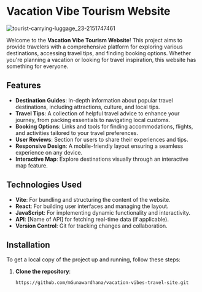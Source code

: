 # Vacation Vibe Tourism Website

![tourist-carrying-luggage_23-2151747461](https://github.com/user-attachments/assets/0c9519e0-30dd-4e49-9328-0408d7f66d8f)

Welcome to the **Vacation Vibe Tourism Website**! This project aims to provide travelers with a comprehensive platform for exploring various destinations, accessing travel tips, and finding booking options. Whether you're planning a vacation or looking for travel inspiration, this website has something for everyone.

## Features

- **Destination Guides**: In-depth information about popular travel destinations, including attractions, culture, and local tips.
- **Travel Tips**: A collection of helpful travel advice to enhance your journey, from packing essentials to navigating local customs.
- **Booking Options**: Links and tools for finding accommodations, flights, and activities tailored to your travel preferences.
- **User Reviews**: Section for users to share their experiences and tips.
- **Responsive Design**: A mobile-friendly layout ensuring a seamless experience on any device.
- **Interactive Map**: Explore destinations visually through an interactive map feature.

## Technologies Used

- **Vite**: For bundling and structuring the content of the website.
- **React**: For building user interfaces and managing the layout.
- **JavaScript**: For implementing dynamic functionality and interactivity.
- **API**: [Name of API] for fetching real-time data (if applicable).
- **Version Control**: Git for tracking changes and collaboration.

## Installation

To get a local copy of the project up and running, follow these steps:

1. **Clone the repository**:
   ```bash
   https://github.com/mGunawardhana/vacation-vibes-travel-site.git
   ```
